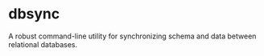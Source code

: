 # dbsync
A robust command-line utility for synchronizing schema and data between relational databases.
